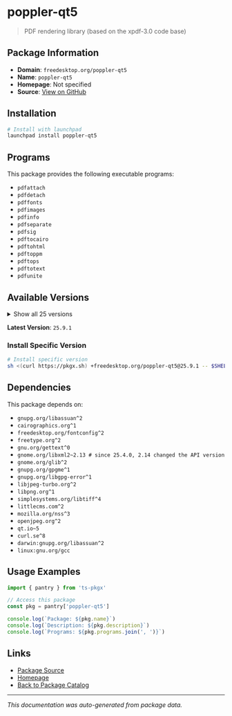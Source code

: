 # poppler-qt5

> PDF rendering library (based on the xpdf-3.0 code base)

## Package Information

- **Domain**: `freedesktop.org/poppler-qt5`
- **Name**: `poppler-qt5`
- **Homepage**: Not specified
- **Source**: [View on GitHub](https://github.com/pkgxdev/pantry/tree/main/projects/freedesktop.org/poppler-qt5/package.yml)

## Installation

```bash
# Install with launchpad
launchpad install poppler-qt5
```

## Programs

This package provides the following executable programs:

- `pdfattach`
- `pdfdetach`
- `pdffonts`
- `pdfimages`
- `pdfinfo`
- `pdfseparate`
- `pdfsig`
- `pdftocairo`
- `pdftohtml`
- `pdftoppm`
- `pdftops`
- `pdftotext`
- `pdfunite`

## Available Versions

<details>
<summary>Show all 25 versions</summary>

- `25.9.1`, `25.9.0`, `25.8.0`, `25.7.0`, `25.6.0`
- `25.5.0`, `25.4.0`, `25.3.0`, `25.2.0`, `25.1.0`
- `24.12.0`, `24.11.0`, `24.10.0`, `24.9.0`, `24.8.0`
- `24.7.0`, `24.6.1`, `24.6.0`, `24.5.0`, `24.4.0`
- `24.3.0`, `24.2.0`, `24.1.0`, `23.12.0`, `23.11.0`

</details>

**Latest Version**: `25.9.1`

### Install Specific Version

```bash
# Install specific version
sh <(curl https://pkgx.sh) +freedesktop.org/poppler-qt5@25.9.1 -- $SHELL -i
```

## Dependencies

This package depends on:

- `gnupg.org/libassuan^2`
- `cairographics.org^1`
- `freedesktop.org/fontconfig^2`
- `freetype.org^2`
- `gnu.org/gettext^0`
- `gnome.org/libxml2~2.13 # since 25.4.0, 2.14 changed the API version`
- `gnome.org/glib^2`
- `gnupg.org/gpgme^1`
- `gnupg.org/libgpg-error^1`
- `libjpeg-turbo.org^2`
- `libpng.org^1`
- `simplesystems.org/libtiff^4`
- `littlecms.com^2`
- `mozilla.org/nss^3`
- `openjpeg.org^2`
- `qt.io~5`
- `curl.se^8`
- `darwin:gnupg.org/libassuan^2`
- `linux:gnu.org/gcc`

## Usage Examples

```typescript
import { pantry } from 'ts-pkgx'

// Access this package
const pkg = pantry['poppler-qt5']

console.log(`Package: ${pkg.name}`)
console.log(`Description: ${pkg.description}`)
console.log(`Programs: ${pkg.programs.join(', ')}`)
```

## Links

- [Package Source](https://github.com/pkgxdev/pantry/tree/main/projects/freedesktop.org/poppler-qt5/package.yml)
- [Homepage](#)
- [Back to Package Catalog](../../../package-catalog.md)

---

*This documentation was auto-generated from package data.*
